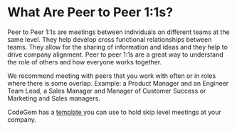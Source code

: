 # What Are Peer to Peer 1:1s?

Peer to Peer 1:1s are meetings between individuals on different teams at the same level. They help develop cross functional relationships between teams. They allow for the sharing of information and ideas and they help to drive company alignment. Peer to peer 1:1s are a great way to understand the role of others and how everyone works together.

We recommend meeting with peers that you work with often or in roles where there is some overlap. Example: a Product Manager and an Engineer Team Lead, a Sales Manager and Manager of Customer Success or Marketing and Sales managers.

CodeGem has a [template ](6216562-how-do-i-use-1-1-templates.html)you can use to hold skip level meetings at your company.
